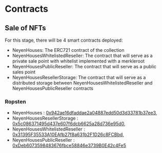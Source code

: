 # Contracts

## Sale of NFTs

For this stage, there will be 4 smart contracts deployed:
  - NeyenHouses: The ERC721 contract of the collection
  - NeyenHousesWhitelistedReseller: The contract that will serve as a private sale point with whitelist implemented with a merkleroot
  - NeyenHousesPublicReseller: The contract that will serve as a public sales point
  - NeyenHousesResellerStorage: The contract that will serve as a distributed storage between NeyenHousesWhitelistedReseller and NeyenHousesPublicReseller contracts

### Ropsten
- NeyenHouses : [0x942ae16dfaddae2a04887edd50d3d33781b37ee3](https://ropsten.etherscan.io/tx/0x942ae16dfaddae2a04887edd50d3d33781b37ee3),
- NeyenHousesResellerStorage : [0x5c086371495d437e607f6dcb6625a28d736e95d0](https://ropsten.etherscan.io/tx/0x5c086371495d437e607f6dcb6625a28d736e95d0),
- NeyenHousesWhitelistedReseller : [0x31395F35533A10EAfb27f8a631b2F1D26c8FCBbd](https://ropsten.etherscan.io/tx/0x31395F35533A10EAfb27f8a631b2F1D26c8FCBbd),
- NeyenHousesPublicReseller : [0xDeb6073598483676fbce58846e3739B0E42c4Fe5](https://ropsten.etherscan.io/tx/0xDeb6073598483676fbce58846e3739B0E42c4Fe5)